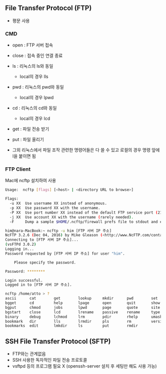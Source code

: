 ## File Transfer Protocol (FTP)
- 평문 사용
### CMD
- open : FTP 서버 접속
- close : 접속 중인 연결 종료
- ls : 리눅스의 ls와 동일
    - local의 경우 lls
- pwd : 리눅스의 pwd와 동일
    - local의 경우 lpwd
- cd : 리눅스의 cd와 동일
    - local의 경우 lcd
- get : 파일 전송 받기
- put : 파일 올리기

- 그외 리눅스에서 파일 조작 관련한 명령어들은 다 쓸 수 있고 로컬의 경우 명령 앞에 l을 붙이면 됨
### FTP Client
Mac에 ncftp 설치하여 사용
```bash
Usage:  ncftp [flags] [<host> | <directory URL to browse>]

Flags:
  -u XX  Use username XX instead of anonymous.
  -p XX  Use password XX with the username.
  -P XX  Use port number XX instead of the default FTP service port (21).
  -j XX  Use account XX with the username (rarely needed).
  -F     Dump a sample $HOME/.ncftp/firewall prefs file to stdout and exit.

him@nara-MacBook:~ ncftp -u him [FTP 서버 IP 주소]
NcFTP 3.2.6 (Dec 04, 2016) by Mike Gleason (<http://www.NcFTP.com/contact/>).
Connecting to [FTP 서버 IP 주소]...
(vsFTPd 3.0.2)
Logging in...
Password requested by [FTP 서버 IP 주소] for user "him".

    Please specify the password.

Password: ********

Login successful.
Logged in to [FTP 서버 IP 주소].

ncftp /home/atto > ?
ascii      cat        get        lookup     mkdir      pwd        set
bgget      cd         help       lpage      open       quit       show
bgput      chmod      jobs       lpwd       page       quote      site
bgstart    close      lcd        lrename    passive    rename     type
binary     debug      lchmod     lrm        pdir       rhelp      umask
bookmark   dir        lls        lrmdir     pls        rm         version
bookmarks  edit       lmkdir     ls         put        rmdir
```

## SSH File Transfer Protocol (SFTP)
- FTP와는 관계없음
- SSH 사용한 독자적인 파일 전송 프로토콜
- vsftpd 등의 프로그램 필요 X (openssh-server 설치 후 세팅만 해도 사용 가능)